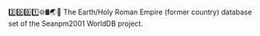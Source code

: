 2️⃣️0️⃣️0️⃣️1️⃣️🌐️🛢️🌏️🏴️ The Earth/Holy Roman Empire (former country) database set of the Seanpm2001 WorldDB project.
